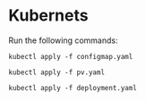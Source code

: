 # Kubernets
Run the following commands:

```
kubectl apply -f configmap.yaml
```

```
kubectl apply -f pv.yaml
```

```
kubectl apply -f deployment.yaml
```
